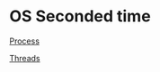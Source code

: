 # OS Seconded time

[Process ](OS%20Seconded%20time%20223f6dcb9c768097a794e21981ec58cc/Process%20223f6dcb9c768021b45bec996c124981.md)

[Threads](OS%20Seconded%20time%20223f6dcb9c768097a794e21981ec58cc/Threads%20228f6dcb9c7680d4a550c223f57da0e6.md)